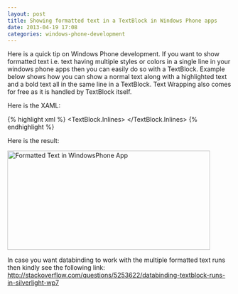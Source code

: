 ```yaml
---
layout: post
title: Showing formatted text in a TextBlock in Windows Phone apps
date: 2013-04-19 17:08
categories: windows-phone-development
---
```

Here is a quick tip on Windows Phone development. If you want to show formatted text i.e. text having multiple styles or colors in a single line in your windows phone apps then you can easily do so with a TextBlock. Example below shows how you can show a normal text along with a highlighted text and a bold text all in the same line in a TextBlock. Text Wrapping also comes for free as it is handled by TextBlock itself.

Here is the XAML:

{% highlight xml %}
<TextBlock TextWrapping="Wrap" Margin="12">
    <TextBlock.Inlines>
        <Run FontWeight="Light" Text="Normal Text"/>
        <Run Foreground="Aqua" Text=" Highlighted Text"/>
        <Run FontWeight="Bold" Text=" Bold text"/>
        <Run FontWeight="Light" Text=" Normal Text"/>
    </TextBlock.Inlines>
</TextBlock> 
{% endhighlight %}

Here is the result:

<a href="http://kunruchcreations.com/wp-content/uploads/2012/08/FormattedTextWindowsPhone.png"><img class="aligncenter size-full wp-image-920" title="Formatted Text in WindowsPhone App" alt="Formatted Text in WindowsPhone App" src="http://kunruchcreations.com/wp-content/uploads/2012/08/FormattedTextWindowsPhone.png" width="456" height="223" /></a>

In case you want databinding to work with the multiple formatted text runs then kindly see the following link: <a href="http://stackoverflow.com/questions/5253622/databinding-textblock-runs-in-silverlight-wp7">http://stackoverflow.com/questions/5253622/databinding-textblock-runs-in-silverlight-wp7</a>
